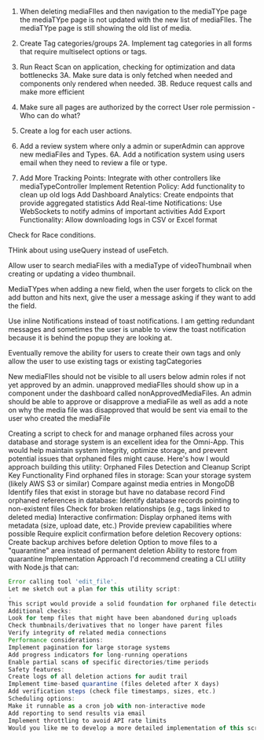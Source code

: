 1. When deleting mediaFIles and then navigation to the mediaTYpe page the mediaTYpe page is not updated with the new list of mediaFIles. The mediaTYpe page is still showing the old list of media.

2. Create Tag categories/groups
    2A. Implement tag categories in all forms that require multiselect options or tags.

3. Run React Scan on application, checking for optimization and data bottlenecks
    3A. Make sure data is only fetched when needed and components only rendered when needed.
    3B. Reduce request calls and make more efficient

4. Make sure all pages are authorized by the correct User role permission - Who can do what?
    
5. Create a log for each user actions.

6. Add a review system where only a admin or superAdmin can approve new mediaFiles and Types.
    6A. Add a notification system using users email when they need to review a file or type.

7. Add More Tracking Points: Integrate with other controllers like mediaTypeController
Implement Retention Policy: Add functionality to clean up old logs
Add Dashboard Analytics: Create endpoints that provide aggregated statistics
Add Real-time Notifications: Use WebSockets to notify admins of important activities
Add Export Functionality: Allow downloading logs in CSV or Excel format

Check for Race conditions.

THink about using useQuery instead of useFetch.

Allow user to search mediaFiles with a mediaType of videoThumbnail when creating or updating a video thumbnail.

MediaTYpes
    when adding a new field, when the user forgets to click on the add button and hits next, give the user a message asking if they want to add the field.


Use inline Notifications instead of toast notifications. 
I am getting redundant messages and sometimes the user is unable to view the toast notification because 
it is behind the popup they are looking at.


Eventually remove the ability for users to create their own tags and only allow the user to use existing tags or existing tagCategories

New mediaFIles should not be visible to all users below admin roles if not yet approved by an admin. 
unapproved mediaFIles should show up in a component under the dashboard called nonApprovedMediaFiles.
An admin should be able to approve or disapprove a mediaFile as well as add a note on why the media 
file was disapproved that would be sent via email to the user who created the mediaFile



Creating a script to check for and manage orphaned files across your database and storage system is an excellent idea for the Omni-App. This would help maintain system integrity, optimize storage, and prevent potential issues that orphaned files might cause.
Here's how I would approach building this utility:
Orphaned Files Detection and Cleanup Script
Key Functionality
Find orphaned files in storage:
Scan your storage system (likely AWS S3 or similar)
Compare against media entries in MongoDB
Identify files that exist in storage but have no database record
Find orphaned references in database:
Identify database records pointing to non-existent files
Check for broken relationships (e.g., tags linked to deleted media)
Interactive confirmation:
Display orphaned items with metadata (size, upload date, etc.)
Provide preview capabilities where possible
Require explicit confirmation before deletion
Recovery options:
Create backup archives before deletion
Option to move files to a "quarantine" area instead of permanent deletion
Ability to restore from quarantine
Implementation Approach
I'd recommend creating a CLI utility with Node.js that can:
```javascript
Error calling tool 'edit_file'.
Let me sketch out a plan for this utility script:
.
This script would provide a solid foundation for orphaned file detection and management. I recommend enhancing it with these features:
Additional checks:
Look for temp files that might have been abandoned during uploads
Check thumbnails/derivatives that no longer have parent files
Verify integrity of related media connections
Performance considerations:
Implement pagination for large storage systems
Add progress indicators for long-running operations
Enable partial scans of specific directories/time periods
Safety features:
Create logs of all deletion actions for audit trail
Implement time-based quarantine (files deleted after X days)
Add verification steps (check file timestamps, sizes, etc.)
Scheduling options:
Make it runnable as a cron job with non-interactive mode
Add reporting to send results via email
Implement throttling to avoid API rate limits
Would you like me to develop a more detailed implementation of this script for your specific storage and database setup? I could create a complete utility with all these features that integrates with your existing codebase.




